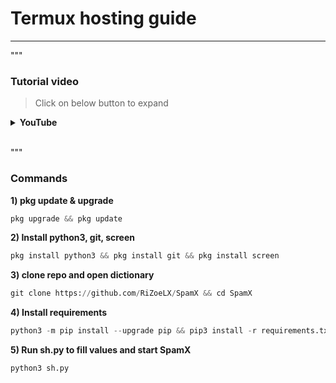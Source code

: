 <h1> Termux hosting guide </h1>

----

"""<h3>Tutorial video</h3>

> Click on below button to expand 

<details>
<summary><b> YouTube </b></summary>
<br>
× <i> Check below icon/image </i>

<p><a href="http://youtube.com/@RiZoeLX"><img src="https://telegra.ph//file/022296de189ff726a4f1e.jpg" width="200""/></a></p>

</details>

<br>"""

<h3>Commands</h3>

<b>1) pkg update & upgrade</b>

```python
pkg upgrade && pkg update
```

<b>2) Install python3, git, screen </b>

```python
pkg install python3 && pkg install git && pkg install screen 
```

<b>3) clone repo and open dictionary </b>

```python
git clone https://github.com/RiZoeLX/SpamX && cd SpamX
```

<b>4) Install requirements </b>

```python
python3 -m pip install --upgrade pip && pip3 install -r requirements.txt
```

<b>5) Run sh.py to fill values and start SpamX </b>

```python
python3 sh.py
```
